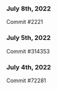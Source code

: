 ### July 8th, 2022

Commit #2221

### July 5th, 2022

Commit #314353


### July 4th, 2022

Commit #72281
